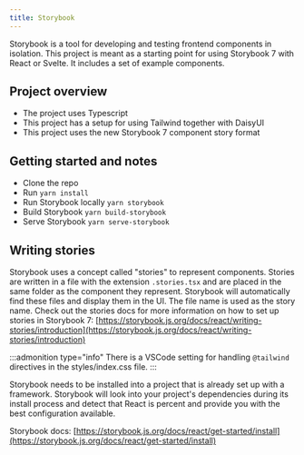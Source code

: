 ```yaml
---
title: Storybook
---
```


Storybook is a tool for developing and testing frontend components in isolation. This project is meant as a starting point for using Storybook 7 with React or Svelte. It includes a set of example components.

## Project overview

-   The project uses Typescript
-   This project has a setup for using Tailwind together with DaisyUI
-   This project uses the new Storybook 7 component story format

## Getting started and notes

-   Clone the repo
-   Run `yarn install`
-   Run Storybook locally `yarn storybook`
-   Build Storybook `yarn build-storybook`
-   Serve Storybook `yarn serve-storybook`

## Writing stories

Storybook uses a concept called "stories" to represent components. Stories are written in a file with the extension `.stories.tsx` and are placed in the same folder as the component they represent. Storybook will automatically find these files and display them in the UI. The file name is used as the story name. Check out the stories docs for more information on how to set up stories in Storybook 7: [https://storybook.js.org/docs/react/writing-stories/introduction](https://storybook.js.org/docs/react/writing-stories/introduction)

:::admonition type="info"
There is a VSCode setting for handling `@tailwind` directives in the styles/index.css file.
:::

Storybook needs to be installed into a project that is already set up with a framework. Storybook will look into your project's dependencies during its install process and detect that React is percent and provide you with the best configuration available.

Storybook docs: [https://storybook.js.org/docs/react/get-started/install](https://storybook.js.org/docs/react/get-started/install)